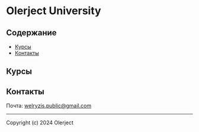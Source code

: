 # Olerject University

## Содержание

- [Курсы](#курсы)
- [Контакты](#контакты)

## Курсы

## Контакты

Почта: <welryzis.public@gmail.com>

---

Copyright (c) 2024 Olerject
